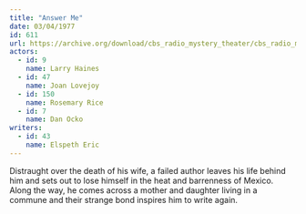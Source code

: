 ```yaml
---
title: "Answer Me"
date: 03/04/1977
id: 611
url: https://archive.org/download/cbs_radio_mystery_theater/cbs_radio_mystery_theater-0601-0650.zip/cbs_radio_mystery_theater-0601-0650%2Fcbsrmt_0611_answer_me.mp3
actors:  
  - id: 9
    name: Larry Haines  
  - id: 47
    name: Joan Lovejoy  
  - id: 150
    name: Rosemary Rice  
  - id: 7
    name: Dan Ocko
writers:  
  - id: 43
    name: Elspeth Eric
---
```

Distraught over the death of his wife, a failed author leaves his life behind him and sets out to lose himself in the heat and barrenness of Mexico. Along the way, he comes across a mother and daughter living in a commune and their strange bond inspires him to write again.